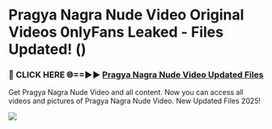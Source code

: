 # Pragya Nagra Nude Video Original Videos 0nlyFans Leaked - Files Updated! ()

<h3>🔴 CLICK HERE 🌐==►► <a href="https://tinyurl.com/2p9ay9w9" rel="nofollow">Pragya Nagra Nude Video Updated Files</a></h3>

Get Pragya Nagra Nude Video and all content. Now you can access all videos and pictures of Pragya Nagra Nude Video. New Updated Files 2025!

[![](https://i.imgur.com/KQgVmj3.gif)](https://tinyurl.com/2p9ay9w9)
